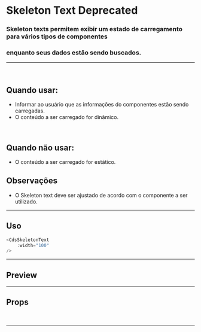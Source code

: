 # Skeleton Text <Badge type="danger">Deprecated</Badge>

### Skeleton texts permitem exibir um estado de carregamento para vários tipos de componentes
### enquanto seus dados estão sendo buscados.
---
<br />

## Quando usar:
- Informar ao usuário que as informações do componentes estão sendo carregadas.
- O conteúdo a ser carregado for dinâmico.

<br />

## Quando não usar:
- O conteúdo a ser carregado for estático.

## Observações
- O Skeleton text deve ser ajustado de acordo com o componente a ser utilizado.

---

## Uso

```js
<CdsSkeletonText
	:width="100"
/>
```

---

## Preview

<PreviewBuilder
	:args
	:component="CdsSkeletonText"
/>

---

## Props

<APITable
	name="SkeletonText"
	section="props"
/>
<br />

---

<script setup>
import { ref } from 'vue';
import CdsSkeletonText from '@/components/SkeletonText.vue';

const args = ref({
	width: 100
});
</script>
